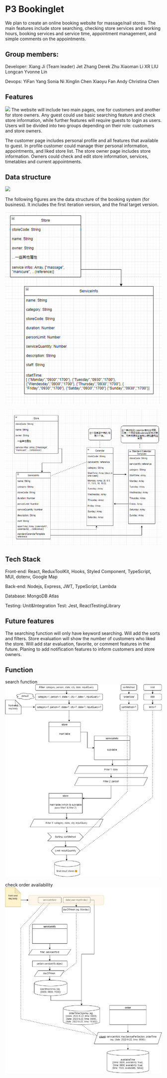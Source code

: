 P3 Bookinglet
=======
We plan to create an online booking website for massage/nail stores. The main features include store searching, checking store services and working hours, booking services and service time, appointment management, and simple comments on the appointments.

Group members:
-----
Developer:
Xiang Ji (Team leader)
Jet Zhang
Derek Zhu
Xiaoman Li
XR LIU
Longcan
Yvonne
Lin

Devops:
YiFan Yang
Sonia Ni
Xinglin Chen
Xiaoyu Fan
Andy
Christina Chen

Features
----------
![](https://github.com/plasmasky-hub/P3/blob/readme/README/Main_Page.png)
The website will include two main pages, one for customers and another for store owners. Any guest could use basic searching feature and check store information, while further features will require guests to login as users. Users will be divided into two groups depending on their role: customers and store owners.

The customer page includes personal profile and all features that available to guest. In profile customer could manage thier personal information, appointments, and liked store list.
The store owner page includes store information. Owners could check and edit store information, services, timetables and current appointments.

Data structure
----------
![](https://github.com/plasmasky-hub/P3/blob/readme/README/Database_diagram.png)

The following figures are the data structure of the booking system (for business). It includes the first iteration version, and the final target version.

![](https://github.com/RedRe4per/MyPicture/blob/main/JR-P3/business_serviceInfo_structure_interation1.png)

![](https://github.com/RedRe4per/MyPicture/blob/main/JR-P3/business_serviceInfo_struture_final_version.png)

Tech Stack
---------
Front-end: 
React, ReduxToolKit, Hooks, Styled Component, TypeScript, MUI, dotenv, Google Map

Back-end: 
Nodejs, Express, JWT, TypeScript, Lambda

Database: 
MongoDB Atlas

Testing:
Unit&Integration Test: Jest, ReactTestingLibrary 

Future features
----------
The searching function will only have keyword searching. Will add the sorts and filters.
Store evaluation will show the number of customers who liked the store. Will add star evaluation, favorite, or comment features in the future.
Planing to add notification features to inform customers and store owners.

Function
----------
search function
![](https://github.com/RedRe4per/MyPicture/blob/main/JR-P3/filtering%20and%20sorting.jpg)

check order availability
![](https://github.com/RedRe4per/MyPicture/blob/main/JR-P3/checkOrderAvailability.jpg)
